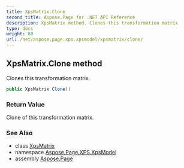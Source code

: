 ```yaml
---
title: XpsMatrix.Clone
second_title: Aspose.Page for .NET API Reference
description: XpsMatrix method. Clones this transformation matrix
type: docs
weight: 80
url: /net/aspose.page.xps.xpsmodel/xpsmatrix/clone/
---
```

## XpsMatrix.Clone method

Clones this transformation matrix.

```csharp
public XpsMatrix Clone()
```

### Return Value

Clone of this transformation matrix.

### See Also

* class [XpsMatrix](../)
* namespace [Aspose.Page.XPS.XpsModel](../../xpsmatrix/)
* assembly [Aspose.Page](../../../)


